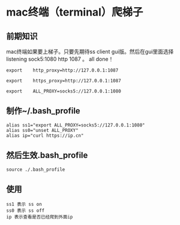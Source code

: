 # mac终端（terminal）爬梯子



## 前期知识

mac终端如果要上梯子。只要先期待ss client gui版。然后在gui里面选择listening  sock5:1080
http 1087 。 all done！
```
export    http_proxy=http://127.0.0.1:1087

export    https_proxy=http://127.0.0.1:1087

export    ALL_PROXY=socks5://127.0.0.1:1080
```

## 制作~/.bash_profile

```
alias ss1="export ALL_PROXY=socks5://127.0.0.1:1080"
alias ss0="unset ALL_PROXY"
alias ip="curl https://ip.cn"
```
## 然后生效.bash_profile
`source ./.bash_profile`

## 使用
```
ss1 表示 ss on
ss0 表示 ss off
ip 表示查看是否已经爬到外面ip



```



